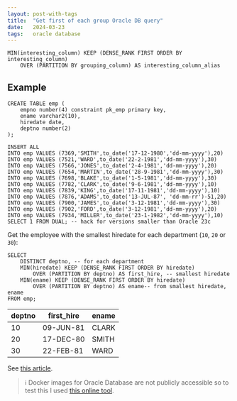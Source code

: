 ```yaml
---
layout: post-with-tags
title:  "Get first of each group Oracle DB query"
date:   2024-03-23
tags:   oracle database
---
```


```plsql
MIN(interesting_column) KEEP (DENSE_RANK FIRST ORDER BY interesting_column)
	OVER (PARTITION BY grouping_column) AS interesting_column_alias
```

## Example

```plsql
CREATE TABLE emp (
	empno number(4) constraint pk_emp primary key,
	ename varchar2(10),
	hiredate date, 
	deptno number(2)
);

INSERT ALL
INTO emp VALUES (7369,'SMITH',to_date('17-12-1980','dd-mm-yyyy'),20)
INTO emp VALUES (7521,'WARD',to_date('22-2-1981','dd-mm-yyyy'),30)
INTO emp VALUES (7566,'JONES',to_date('2-4-1981','dd-mm-yyyy'),20)
INTO emp VALUES (7654,'MARTIN',to_date('28-9-1981','dd-mm-yyyy'),30)
INTO emp VALUES (7698,'BLAKE',to_date('1-5-1981','dd-mm-yyyy'),30)
INTO emp VALUES (7782,'CLARK',to_date('9-6-1981','dd-mm-yyyy'),10)
INTO emp VALUES (7839,'KING',to_date('17-11-1981','dd-mm-yyyy'),10)
INTO emp VALUES (7876,'ADAMS',to_date('13-JUL-87', 'dd-mm-rr')-51,20)
INTO emp VALUES (7900,'JAMES',to_date('3-12-1981','dd-mm-yyyy'),30)
INTO emp VALUES (7902,'FORD',to_date('3-12-1981','dd-mm-yyyy'),20)
INTO emp VALUES (7934,'MILLER',to_date('23-1-1982','dd-mm-yyyy'),10)
SELECT 1 FROM DUAL; -- hack for versions smaller than Oracle 23c
```

Get the employee with the smallest hiredate for each department (`10`, `20` or `30`):


```plsql
SELECT
	DISTINCT deptno, -- for each department 
	MIN(hiredate) KEEP (DENSE_RANK FIRST ORDER BY hiredate)
		OVER (PARTITION BY deptno) AS first_hire, -- smallest hiredate
	MIN(ename) KEEP (DENSE_RANK FIRST ORDER BY hiredate)
		OVER (PARTITION BY deptno) AS ename-- from smallest hiredate, ename
FROM emp;
```

| deptno | first_hire | ename |
| ---- | ---- | ---- |
| 10 | 09-JUN-81 | CLARK |
| 20 | 17-DEC-80 | SMITH |
| 30 | 22-FEB-81 | WARD |

See [this article](https://oracle-base.com/articles/misc/first-and-last-analytic-functions).


> ℹ Docker images for Oracle Database are not publicly accessible so to test this I used [this online tool](https://dbfiddle.uk).